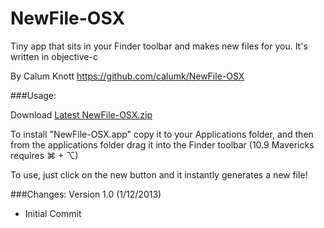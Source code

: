 NewFile-OSX
===========

Tiny app that sits in your Finder toolbar and makes new files for you.
It's written in objective-c

By Calum Knott
https://github.com/calumk/NewFile-OSX

###Usage:

Download [Latest NewFile-OSX.zip](https://github.com/calumk/NewFile-OSX/releases/latest)

To install "NewFile-OSX.app" copy it to your Applications folder, and then from the applications folder drag it into the Finder toolbar (10.9 Mavericks requires ⌘ + ⌥) 

To use, just click on the new button and it instantly generates a new file!

###Changes:
Version 1.0 (1/12/2013)
  * Initial Commit
